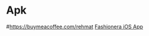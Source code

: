 # Apk
#https://buymeacoffee.com/rehmat
<a href='https://apps.apple.com/in/app/fashionera-dress-up-game/id1481441091'>Fashionera iOS App</a>
